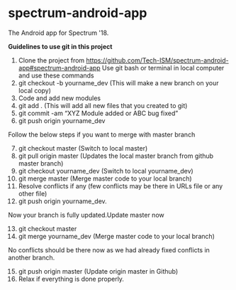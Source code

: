 # spectrum-android-app
The Android app for Spectrum '18.

**Guidelines to use git in this project** 

1. Clone the project from https://github.com/Tech-ISM/spectrum-android-app#spectrum-android-app
Use git bash or terminal in local computer and use these commands
2. git checkout -b yourname_dev (This will make a new branch on your local copy)
3. Code and add new modules 
4. git add . (This will add all new files that you created to git)
5. git commit -am “XYZ Module added or ABC bug fixed”
6. git push origin yourname_dev

Follow the below steps if you want to merge with master branch 

7. git checkout master (Switch to local master)
8. git pull origin master (Updates the local master branch from github master branch) 
9. git checkout yourname_dev (Switch to local yourname_dev)
10.  git merge master (Merge master code to your local branch)
11. Resolve conflicts if any (few conflicts may be there in URLs file or any other file) 
12. git push origin yourname_dev.

Now your branch is fully updated.Update master now

13. git checkout master 
14. git merge yourname_dev (Merge master code to your local branch)

No conflicts should be there now as we had already fixed conflicts in another branch.

15. git push origin master (Update origin master in Github)
16.  Relax if everything is done properly.
